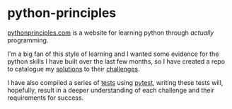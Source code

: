 # python-principles

[pythonprinciples.com](pythonprinciples.com) is a website for learning python through *actually* programming. 

I'm a big fan of this style of learning and I wanted some evidence for the python skills I have built over the last few months, so I have created a repo to catalogue my [solutions](https://github.com/geraldwogan/python-principles/blob/dev/challenges.py) to their [challenges](https://pythonprinciples.com/challenges/). 

I have also compiled a series of [tests](https://github.com/geraldwogan/python-principles/blob/dev/test_challenges.py) using [pytest](https://docs.pytest.org/en/7.1.x/), writing these tests will, hopefully, result in a deeper understanding of each challenge and their requirements for success.

